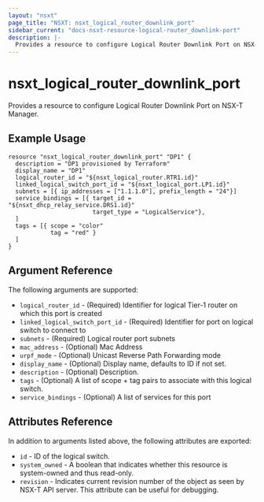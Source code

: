 ```yaml
---
layout: "nsxt"
page_title: "NSXT: nsxt_logical_router_downlink_port"
sidebar_current: "docs-nsxt-resource-logical-router_downlink-port"
description: |-
  Provides a resource to configure Logical Router Downlink Port on NSX-T Manager.
---
```


# nsxt_logical_router_downlink_port

Provides a resource to configure Logical Router Downlink Port on NSX-T Manager.

## Example Usage

```hcl
resource "nsxt_logical_router_downlink_port" "DP1" {
  description = "DP1 provisioned by Terraform"
  display_name = "DP1"
  logical_router_id = "${nsxt_logical_router.RTR1.id}"
  linked_logical_switch_port_id = "${nsxt_logical_port.LP1.id}"
  subnets = [{ ip_addresses = ["1.1.1.0"], prefix_length = "24"}]
  service_bindings = [{ target_id = "${nsxt_dhcp_relay_service.DRS1.id}"
                        target_type = "LogicalService"},
  ]
  tags = [{ scope = "color"
            tag = "red" }
  ]
}
```

## Argument Reference

The following arguments are supported:

* `logical_router_id` - (Required) Identifier for logical Tier-1 router on which this port is created
* `linked_logical_switch_port_id` - (Required) Identifier for port on logical switch to connect to
* `subnets` - (Required) Logical router port subnets
* `mac_address` - (Optional) Mac Address
* `urpf_mode` - (Optional) Unicast Reverse Path Forwarding mode
* `display_name` - (Optional) Display name, defaults to ID if not set.
* `description` - (Optional) Description.
* `tags` - (Optional) A list of scope + tag pairs to associate with this logical switch.
* `service_bindings` - (Optional) A list of services for this port
## Attributes Reference

In addition to arguments listed above, the following attributes are exported:

* `id` - ID of the logical switch.
* `system_owned` - A boolean that indicates whether this resource is system-owned and thus read-only.
* `revision` - Indicates current revision number of the object as seen by NSX-T API server. This attribute can be useful for debugging.
